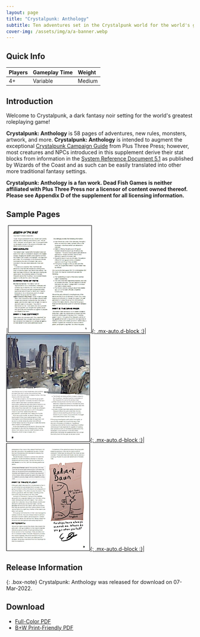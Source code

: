 ```yaml
---
layout: page
title: "Crystalpunk: Anthology"
subtitle: Ten adventures set in the Crystalpunk world for the world's greatest roleplaying game
cover-img: /assets/img/a/a-banner.webp
---
```


## Quick Info

| Players | Gameplay Time | Weight |
| :------ |:--- | :--- |
| 4+ | Variable | Medium |

## Introduction

Welcome to Crystalpunk, a dark fantasy noir setting for the world's greatest roleplaying game!

**Crystalpunk: Anthology** is 58 pages of adventures, new rules, monsters, artwork, and more. **Crystalpunk: Anthology** is intended to augment the exceptional [Crystalpunk Campaign Guide](https://plusthreepress.com/) from Plus Three Press; however, most creatures and NPCs introduced in this supplement derive their stat blocks from information in the [System Reference Document 5.1](https://dnd.wizards.com/articles/features/systems-reference-document-srd) as published by Wizards of the Coast and as such can be easily translated into other more traditional fantasy settings.

**Crystalpunk: Anthology is a fan work. Dead Fish Games is neither affiliated with Plus Three Press nor a licensor of content owned thereof. Please see Appendix D of the supplement for all licensing information.**

## Sample Pages

|[![Sample Page 1](/assets/img/a/a-p1-sm.webp){: .mx-auto.d-block :}](/assets/img/a/a-p1.webp)|[![Sample Page 2](/assets/img/a/a-p2-sm.webp){: .mx-auto.d-block :}](/assets/img/a/a-p2.webp)|[![Sample Page 3](/assets/img/a/a-p3-sm.webp){: .mx-auto.d-block :}](/assets/img/a/a-p3.webp)|

## Release Information

{: .box-note}
Crystalpunk: Anthology was released for download on 07-Mar-2022.

## Download

* [Full-Color PDF](/assets/pdf/Crystalpunk%20Anthology.pdf)
* [B+W Print-Friendly PDF](/assets/pdf/Crystalpunk%20Anthology-printfriendly.pdf)
